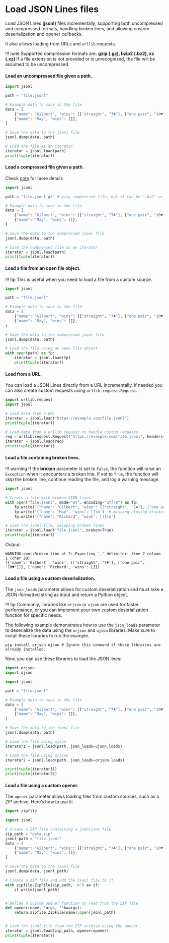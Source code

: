 # Load JSON Lines files 

Load JSON Lines **(jsonl)** files incrementally, supporting both uncompressed and compressed formats, handling broken
lines, and allowing custom deserialization and opener callbacks.

It also allows loading from URLs and `urllib` requests.

<a id="note-compression"></a>
!!! note
    Supported compression formats are: **gzip (.gz), bzip2 (.bz2), xz (.xz)**
    If a file extension is not provided or is unrecognized, the file will be assumed to be uncompressed.

#### Load an uncompressed file given a path.

```python
import jsonl

path = "file.jsonl"

# Example data to save in the file
data = [
    {"name": "Gilbert", "wins": [["straight", "7♣"], ["one pair", "10♥"]]},
    {"name": "May", "wins": []},
]

# Save the data to the jsonl file
jsonl.dump(data, path)

# Load the file as an iterator
iterator = jsonl.load(path)
print(tuple(iterator))
```

#### Load a compressed file given a path.

Check [note](#note-compression) for more details

```python
import jsonl

path = "file.jsonl.gz" # gzip compressed file, but it can be ".bz2" or ".xz"

# Example data to save in the file
data = [
    {"name": "Gilbert", "wins": [["straight", "7♣"], ["one pair", "10♥"]]},
    {"name": "May", "wins": []},
]

# Save the data to the compressed jsonl file
jsonl.dump(data, path)

# Load the compressed file as an iterator
iterator = jsonl.load(path)
print(tuple(iterator))
```

#### Load a file from an open file object.

!!! tip
    This is useful when you need to load a file from a custom source.

```python
import jsonl

path = "file.jsonl"

# Example data to save in the file
data = [
    {"name": "Gilbert", "wins": [["straight", "7♣"], ["one pair", "10♥"]]},
    {"name": "May", "wins": []},
]

# Save the data to the compressed jsonl file
jsonl.dump(data, path)

# Load the file using an open file object
with open(path) as fp:
    iterator = jsonl.load(fp)
    print(tuple(iterator))
```

#### Load from a URL.

You can load a JSON Lines directly from a URL incrementally, if needed you can also create custom 
requests using `urllib.request.Request`.

```python
import urllib.request
import jsonl

# Load data from a URL
iterator = jsonl.load("https://example.com/file.jsonl")
print(tuple(iterator))

# Load data from a urllib request to handle custom requests
req = urllib.request.Request("https://example.com/file.jsonl", headers={"Accept": "application/jsonl"})
iterator = jsonl.load(req)
print(tuple(iterator))
```

#### Load a file containing broken lines.

!!! warning
    If the **broken** parameter is set to `False`, the function will raise an `Exception` when it encounters a broken line.
    If set to `True`, the function will skip the broken line, continue reading the file, and log a warning message.

```python
import jsonl

# Create a file with broken JSON lines
with open("file.jsonl", mode="wt", encoding="utf-8") as fp:
    fp.write('{"name": "Gilbert", "wins": [["straight", "7♣"], ["one pair", "10♥"]]}\n')
    fp.write('{"name": "May", "wins": []\n')  # missing closing bracket
    fp.write('{"name": "Richard", "wins": []}\n')

# Load the jsonl file, skipping broken lines
iterator = jsonl.load("file.jsonl", broken=True)
print(tuple(iterator))
```

*Output:*

```console
WARNING:root:Broken line at 2: Expecting ',' delimiter: line 2 column 1 (char 28)
({'name': 'Gilbert', 'wins': [['straight', '7♣'], ['one pair', '10♥']]}, {'name': 'Richard', 'wins': []})
```

#### Load a file using a custom deserialization.

The `json_loads` parameter allows for custom deserialization and must take a JSON-formatted
string as input and return a Python object.

!!! tip
    Commonly, libraries like `orjson` or `ujson` are used for faster performance, or you can implement your own
    custom deserialization function for specific needs.

The following example demonstrates how to use the `json_loads` parameter to deserialize the data
using the `orjson` and `ujson` libraries. Make sure to install these libraries to run the example.

```console
pip install orjson ujson # Ignore this command if these libraries are already installed.
```

Now, you can use these libraries to load the JSON lines:

```python
import orjson
import ujson

import jsonl

path = "file.jsonl"

# Example data to save in the file
data = [
    {"name": "Gilbert", "wins": [["straight", "7♣"], ["one pair", "10♥"]]},
    {"name": "May", "wins": []},
]

# Save the data to the jsonl file
jsonl.dump(data, path)

# Load the file using ujson
iterator1 = jsonl.load(path, json_loads=ujson.loads)

# Load the file using orjson
iterator2 = jsonl.load(path, json_loads=orjson.loads)

print(tuple(iterator1))
print(tuple(iterator2))
```

#### Load a file using a custom opener.

The `opener` parameter allows loading files from custom sources, such as a ZIP archive. Here’s how to use it:

```python
import zipfile

import jsonl

# Create a ZIP file containing a jsonlines file
zip_path = "data.zip"
jsonl_path = "file.jsonl"
data = [
    {"name": "Gilbert", "wins": [["straight", "7♣"], ["one pair", "10♥"]]},
    {"name": "May", "wins": []},
]

# Save the data to the jsonl file
jsonl.dump(data, jsonl_path)

# Create a ZIP file and add the jsonl file to it
with zipfile.ZipFile(zip_path, 'w') as zf:
    zf.write(jsonl_path)


# Define a custom opener function to read from the ZIP file
def opener(name, *args, **kwargs):
    return zipfile.ZipFile(name).open(jsonl_path)


# Load the jsonl file from the ZIP archive using the opener
iterator = jsonl.load(zip_path, opener=opener)
print(tuple(iterator))
```
